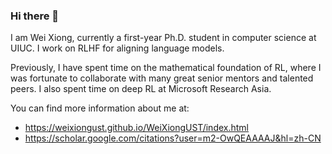 ### Hi there 👋

I am Wei Xiong, currently a first-year Ph.D. student in computer science at UIUC. I work on RLHF for aligning language models. 

Previously, I have spent time on the mathematical foundation of RL, where I was fortunate to collaborate with many great senior mentors and talented peers. I also spent time on deep RL at Microsoft Research Asia.

You can find more information about me at:
- https://weixiongust.github.io/WeiXiongUST/index.html
- https://scholar.google.com/citations?user=m2-OwQEAAAAJ&hl=zh-CN
